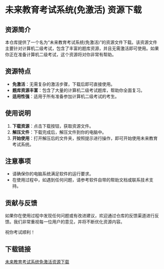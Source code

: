 # 未来教育考试系统(免激活) 资源下载

## 资源简介

本仓库提供了一个名为“未来教育考试系统(免激活)”的资源文件下载。该资源文件主要针对计算机二级考试，包含了丰富的题库资源，并且无需激活即可使用。如果你正在准备计算机二级考试，这个资源将对你非常有帮助。

## 资源特点

- **免激活**：无需复杂的激活步骤，下载后即可直接使用。
- **题库资源丰富**：包含了大量的计算机二级考试题库，帮助你全面复习。
- **适用性强**：适用于所有准备参加计算机二级考试的考生。

## 使用说明

1. **下载资源**：点击下载按钮，获取资源文件。
2. **解压文件**：下载完成后，解压文件到你的电脑中。
3. **开始使用**：打开解压后的文件夹，按照提示进行操作，即可开始使用未来教育考试系统。

## 注意事项

- 请确保你的电脑系统满足软件的运行要求。
- 在使用过程中，如遇到任何问题，请参考软件自带的帮助文档或联系技术支持。

## 贡献与反馈

如果你在使用过程中发现任何问题或有改进建议，欢迎通过仓库的反馈渠道进行反馈。我们非常重视每一位用户的意见，并将不断优化资源内容。

祝你考试顺利！

## 下载链接

[未来教育考试系统免激活资源下载](https://pan.quark.cn/s/21d23f26a7c5)